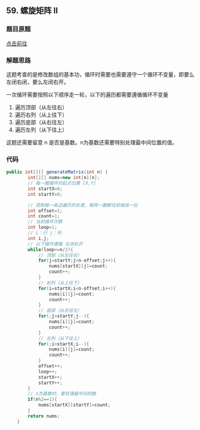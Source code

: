 ## 59. 螺旋矩阵 II

### 题目原题

[点击前往](https://leetcode.cn/problems/spiral-matrix-ii/description/)

### 解题思路
这题考查的是修改数组的基本功，循环时需要也需要遵守一个循环不变量，即要么左闭右闭，要么左闭右开。

一次循环需要按照以下顺序走一轮，以下的遍历都需要遵循循环不变量
1. 遍历顶部（从左往右）
2. 遍历右列（从上往下）
3. 遍历底部（从右往左）
4. 遍历左列（从下往上）

这题还需要留意 n 是否是基数。n为基数还需要特别处理最中间位置的值。

### 代码

```java
public int[][] generateMatrix(int n) {
        int[][] nums=new int[n][n];
        // 每一圈循环的起点位置 [X,Y]
        int startX=0;
        int startY=0;

        // 控制每一条边遍历的长度，每转一圈都往前缩进一位
        int offset=1;
        int count=1;
        // 当前循环次数
        int loop=1;
        // i：行 j：列
        int i,j;
        // 以下循环遵循 左闭右开
        while(loop<=n/2){
            // 顶部（从左往右）
            for(j=startY;j<n-offset;j++){
                nums[startX][j]=count;
                count++;
            }
            // 右列（从上往下）
            for(i=startX;i<n-offset;i++){
                nums[i][j]=count;
                count++;
            }
            // 底部（从右往左）
            for(;j>startY;j--){
                nums[i][j]=count;
                count++;
            }
            // 左列（从下往上）
            for(;i>startX;i--){
                nums[i][j]=count;
                count++;
            }
            offset++;
            loop++;
            startX++;
            startY++;
        }
        // n为基数时，要处理最中间的数
        if(n%2==1){
            nums[startX][startY]=count;
        }
        return nums;
    }
```    